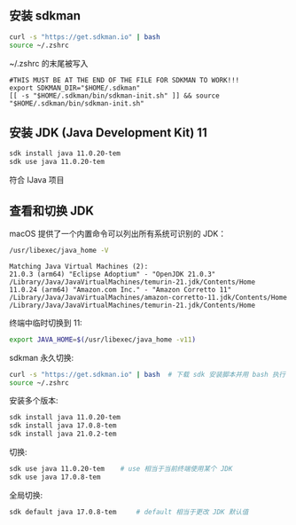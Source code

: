 
## 安装 sdkman
```zsh
curl -s "https://get.sdkman.io" | bash
source ~/.zshrc
```
~/.zshrc 的末尾被写入
```vim
#THIS MUST BE AT THE END OF THE FILE FOR SDKMAN TO WORK!!!
export SDKMAN_DIR="$HOME/.sdkman"
[[ -s "$HOME/.sdkman/bin/sdkman-init.sh" ]] && source "$HOME/.sdkman/bin/sdkman-init.sh"
```

## 安装 JDK (Java Development Kit) 11
```zsh
sdk install java 11.0.20-tem
sdk use java 11.0.20-tem
```
符合 IJava 项目

## 查看和切换 JDK
macOS 提供了一个内置命令可以列出所有系统可识别的 JDK：
```zsh
/usr/libexec/java_home -V
```
    Matching Java Virtual Machines (2):
    21.0.3 (arm64) "Eclipse Adoptium" - "OpenJDK 21.0.3" /Library/Java/JavaVirtualMachines/temurin-21.jdk/Contents/Home
    11.0.24 (arm64) "Amazon.com Inc." - "Amazon Corretto 11" /Library/Java/JavaVirtualMachines/amazon-corretto-11.jdk/Contents/Home
    /Library/Java/JavaVirtualMachines/temurin-21.jdk/Contents/Home
终端中临时切换到 11:
```zsh
export JAVA_HOME=$(/usr/libexec/java_home -v11)
```

sdkman 永久切换:
```zsh
curl -s "https://get.sdkman.io" | bash  # 下载 sdk 安装脚本并用 bash 执行
source ~/.zshrc
```
安装多个版本:
```zsh
sdk install java 11.0.20-tem
sdk install java 17.0.8-tem
sdk install java 21.0.2-tem
```
切换:
```zsh
sdk use java 11.0.20-tem    # use 相当于当前终端使用某个 JDK
sdk use java 17.0.8-tem
```
全局切换:
```zsh
sdk default java 17.0.8-tem     # default 相当于更改 JDK 默认值
```
